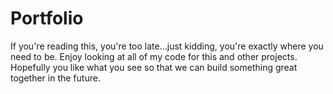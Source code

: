 # Portfolio

If you're reading this, you're too late...just kidding, you're exactly where you need to be. Enjoy looking at all of my code for this and other projects. Hopefully you like what you see so that we can build something great together in the future.
